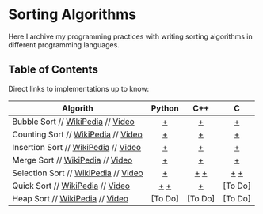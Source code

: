 # Sorting Algorithms
Here I archive my programming practices with writing sorting algorithms in different programming languages.    

## Table of Contents
Direct links to implementations up to know:   
    
| Algorith          | Python | C++ | C |
|-------------------|:------:|:---:|:---:|
|Bubble Sort // [WikiPedia](https://en.wikipedia.org/wiki/Bubble_sort) // [Video](https://www.youtube.com/watch?v=P00xJgWzz2c&list=PL89B61F78B552C1AB&index=2)| [+](https://github.com/h4med/Sorting-Algorithms/blob/main/Python/bubble_sort.py) | [+](https://github.com/h4med/Sorting-Algorithms/blob/main/C%2B%2B/bubble_sort.cpp) |[+](https://github.com/h4med/Sorting-Algorithms/blob/main/C/bubble_sort.c) 
|Counting Sort // [WikiPedia](https://en.wikipedia.org/wiki/Counting_sort) // [Video](https://www.youtube.com/watch?v=7zuGmKfUt7s)| [+](https://github.com/h4med/Sorting-Algorithms/blob/main/Python/counting_sort.py) | [+](https://github.com/h4med/Sorting-Algorithms/blob/main/C%2B%2B/counting_sort.cpp) | [+](https://github.com/h4med/Sorting-Algorithms/blob/main/C/counting_sort.c)
|Insertion Sort // [WikiPedia](http://en.wikipedia.org/wiki/Insertion_sort) // [Video](https://www.youtube.com/watch?v=c4BRHC7kTaQ&index=2&list=PL89B61F78B552C1AB)| [+](https://github.com/h4med/Sorting-Algorithms/blob/main/Python/insertion_sort.py) | [+](https://github.com/h4med/Sorting-Algorithms/blob/main/C%2B%2B/insertion_sort.cpp) |[+](https://github.com/h4med/Sorting-Algorithms/blob/main/C/insertion_sort.c)
|Merge Sort // [WikiPedia](http://en.wikipedia.org/wiki/Merge_sort) // [Video](https://www.youtube.com/watch?v=GCae1WNvnZM&index=3&list=PL89B61F78B552C1AB)| [+](https://github.com/h4med/Sorting-Algorithms/blob/main/Python/merge_sort.py) |[+](https://github.com/h4med/Sorting-Algorithms/blob/main/C++/merge_sort_recursive.cpp)|[+](https://github.com/h4med/Sorting-Algorithms/blob/main/C/merge_sort_recursive.c)
|Selection Sort // [WikiPedia](http://en.wikipedia.org/wiki/Selection_sort) // [Video](https://www.youtube.com/watch?v=6nDMgr0-Yyo&index=8&list=PL89B61F78B552C1AB)| [+](https://github.com/h4med/Sorting-Algorithms/blob/main/Python/selection_sort.py) | [+](https://github.com/h4med/Sorting-Algorithms/blob/main/C++/selection_sort.cpp) [+](https://github.com/h4med/Sorting-Algorithms/blob/main/C++/selection_sort_2.cpp) |[+](https://github.com/h4med/Sorting-Algorithms/blob/main/C/selection_sort.c) [+](https://github.com/h4med/Sorting-Algorithms/blob/main/C/selection_sort_2.c) |
|Quick Sort // [WikiPedia](https://en.wikipedia.org/wiki/Quicksort) // [Video](https://www.youtube.com/watch?v=y_G9BkAm6B8&index=4&list=PL89B61F78B552C1AB)|[+](https://github.com/h4med/Sorting-Algorithms/blob/main/Python/quick_sort.py) [+](https://github.com/h4med/Sorting-Algorithms/blob/main/Python/quick_sort_2.py)| [+](https://github.com/h4med/Sorting-Algorithms/blob/main/Python/quick_sort.cpp) |[To Do] |
|Heap Sort // [WikiPedia](https://en.wikipedia.org/wiki/Heapsort) // [Video](https://www.youtube.com/watch?v=2DmK_H7IdTo)|[To Do]| [To Do] |[To Do] |